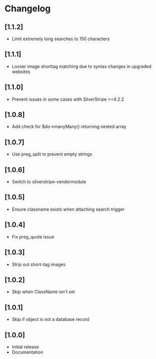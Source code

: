 # Changelog

## [1.1.2]

- Limit extremely long searches to 150 characters


## [1.1.1]

- Looser image shorttag matching due to syntax changes in upgraded websites


## [1.1.0]

- Prevent issues in some cases with SilverStripe >=4.2.2


## [1.0.8]

- Add check for $do->manyMany() returning nested array


## [1.0.7]

- Use preg_split to prevent empty strings


## [1.0.6]

- Switch to silverstripe-vendormodule


## [1.0.5]

- Ensure classname exists when attaching search trigger


## [1.0.4]

- Fix preg_quote issue


## [1.0.3]

- Strip out short-tag images


## [1.0.2]

- Skip when ClassName isn't set


## [1.0.1]

- Skip if object is not a database record


## [1.0.0]

- Initial release
- Documentation
